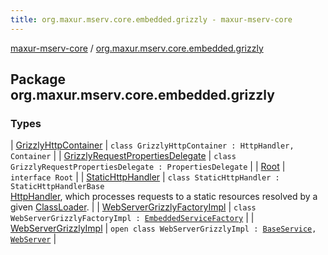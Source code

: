 ```yaml
---
title: org.maxur.mserv.core.embedded.grizzly - maxur-mserv-core
---
```


[maxur-mserv-core](../index.html) / [org.maxur.mserv.core.embedded.grizzly](.)

## Package org.maxur.mserv.core.embedded.grizzly

### Types

| [GrizzlyHttpContainer](-grizzly-http-container/index.html) | `class GrizzlyHttpContainer : HttpHandler, Container` |
| [GrizzlyRequestPropertiesDelegate](-grizzly-request-properties-delegate/index.html) | `class GrizzlyRequestPropertiesDelegate : PropertiesDelegate` |
| [Root](-root/index.html) | `interface Root` |
| [StaticHttpHandler](-static-http-handler/index.html) | `class StaticHttpHandler : StaticHttpHandlerBase`<br>[HttpHandler](#), which processes requests to a static resources resolved by a given [ClassLoader](http://docs.oracle.com/javase/8/docs/api/java/lang/ClassLoader.html). |
| [WebServerGrizzlyFactoryImpl](-web-server-grizzly-factory-impl/index.html) | `class WebServerGrizzlyFactoryImpl : `[`EmbeddedServiceFactory`](../org.maxur.mserv.core.embedded/-embedded-service-factory/index.html) |
| [WebServerGrizzlyImpl](-web-server-grizzly-impl/index.html) | `open class WebServerGrizzlyImpl : `[`BaseService`](../org.maxur.mserv.core.domain/-base-service/index.html)`, `[`WebServer`](../org.maxur.mserv.core.embedded/-web-server/index.html) |


